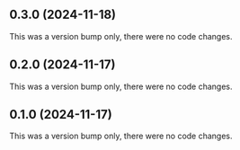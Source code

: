## 0.3.0 (2024-11-18)

This was a version bump only, there were no code changes.

## 0.2.0 (2024-11-17)

This was a version bump only, there were no code changes.

## 0.1.0 (2024-11-17)

This was a version bump only, there were no code changes.